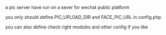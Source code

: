 a pic server have run on a sever for wechat public platform

you only should define PIC_UPLOAD_DIR and FACE_PIC_URL in config.php

you can also define check right modules and other config if you like
